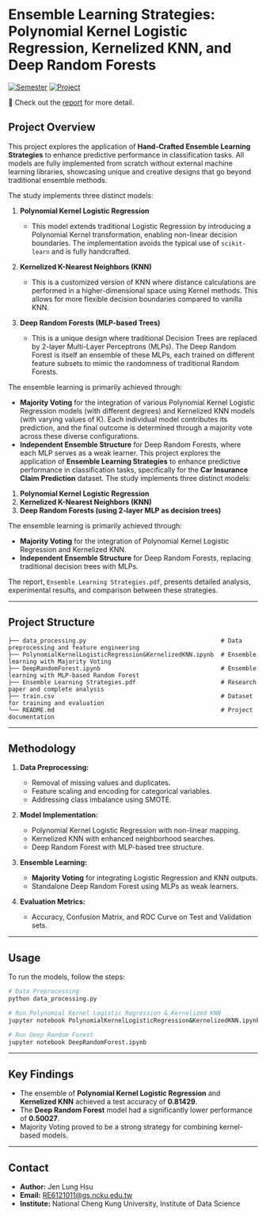 # Ensemble Learning Strategies: Polynomial Kernel Logistic Regression, Kernelized KNN, and Deep Random Forests

[![Semester](https://img.shields.io/badge/Semester-Fall%202023-blue)]() [![Project](https://img.shields.io/badge/Project-Machine%20Learning%20Project%202-orange)]()


🚀 Check out the [report](https://github.com/JenLungHsu/Hand-Crafted-Ensemble-Learning-Strategies/blob/main/Ensemble%20Learning%20Strategies.pdf)  for more detail.

## Project Overview
This project explores the application of **Hand-Crafted Ensemble Learning Strategies** to enhance predictive performance in classification tasks. All models are fully implemented from scratch without external machine learning libraries, showcasing unique and creative designs that go beyond traditional ensemble methods.

The study implements three distinct models:

1. **Polynomial Kernel Logistic Regression**
   - This model extends traditional Logistic Regression by introducing a Polynomial Kernel transformation, enabling non-linear decision boundaries. The implementation avoids the typical use of `scikit-learn` and is fully handcrafted.

2. **Kernelized K-Nearest Neighbors (KNN)**
   - This is a customized version of KNN where distance calculations are performed in a higher-dimensional space using Kernel methods. This allows for more flexible decision boundaries compared to vanilla KNN.

3. **Deep Random Forests (MLP-based Trees)**
   - This is a unique design where traditional Decision Trees are replaced by 2-layer Multi-Layer Perceptrons (MLPs). The Deep Random Forest is itself an ensemble of these MLPs, each trained on different feature subsets to mimic the randomness of traditional Random Forests.

The ensemble learning is primarily achieved through:
- **Majority Voting** for the integration of various Polynomial Kernel Logistic Regression models (with different degrees) and Kernelized KNN models (with varying values of K). Each individual model contributes its prediction, and the final outcome is determined through a majority vote across these diverse configurations.
- **Independent Ensemble Structure** for Deep Random Forests, where each MLP serves as a weak learner.
This project explores the application of **Ensemble Learning Strategies** to enhance predictive performance in classification tasks, specifically for the **Car Insurance Claim Prediction** dataset. The study implements three distinct models:

1. **Polynomial Kernel Logistic Regression**
2. **Kernelized K-Nearest Neighbors (KNN)**
3. **Deep Random Forests (using 2-layer MLP as decision trees)**

The ensemble learning is primarily achieved through:
- **Majority Voting** for the integration of Polynomial Kernel Logistic Regression and Kernelized KNN.
- **Independent Ensemble Structure** for Deep Random Forests, replacing traditional decision trees with MLPs.

The report, `Ensemble Learning Strategies.pdf`, presents detailed analysis, experimental results, and comparison between these strategies.

---

## Project Structure
```
├── data_processing.py                                      # Data preprocessing and feature engineering
├── PolynomialKernelLogisticRegression&KernelizedKNN.ipynb  # Ensemble learning with Majority Voting
├── DeepRandomForest.ipynb                                  # Ensemble learning with MLP-based Random Forest
├── Ensemble Learning Strategies.pdf                        # Research paper and complete analysis
├── train.csv                                               # Dataset for training and evaluation
└── README.md                                               # Project documentation
```

---

## Methodology
1. **Data Preprocessing:**
   - Removal of missing values and duplicates.
   - Feature scaling and encoding for categorical variables.
   - Addressing class imbalance using SMOTE.

2. **Model Implementation:**
   - Polynomial Kernel Logistic Regression with non-linear mapping.
   - Kernelized KNN with enhanced neighborhood searches.
   - Deep Random Forest with MLP-based tree structure.

3. **Ensemble Learning:**
   - **Majority Voting** for integrating Logistic Regression and KNN outputs.
   - Standalone Deep Random Forest using MLPs as weak learners.

4. **Evaluation Metrics:**
   - Accuracy, Confusion Matrix, and ROC Curve on Test and Validation sets.

---

## Usage
To run the models, follow the steps:

```bash
# Data Preprocessing
python data_processing.py

# Run Polynomial Kernel Logistic Regression & Kernelized KNN
jupyter notebook PolynomialKernelLogisticRegression&KernelizedKNN.ipynb

# Run Deep Random Forest
jupyter notebook DeepRandomForest.ipynb
```

---

## Key Findings
- The ensemble of **Polynomial Kernel Logistic Regression** and **Kernelized KNN** achieved a test accuracy of **0.81429**.
- The **Deep Random Forest** model had a significantly lower performance of **0.50027**.
- Majority Voting proved to be a strong strategy for combining kernel-based models.

---

## Contact
- **Author:** Jen Lung Hsu
- **Email:** RE6121011@gs.ncku.edu.tw
- **Institute:** National Cheng Kung University, Institute of Data Science
